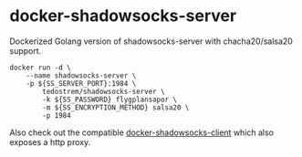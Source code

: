 # docker-shadowsocks-server
Dockerized Golang version of shadowsocks-server with chacha20/salsa20 support.
```
docker run -d \
	--name shadowsocks-server \
	-p ${SS_SERVER_PORT}:1984 \
		tedostrem/shadowsocks-server \
		-k ${SS_PASSWORD} flygplansapor \
		-m ${SS_ENCRYPTION_METHOD} salsa20 \
		-p 1984
```
Also check out the compatible [docker-shadowsocks-client](/tedostrem/docker-shadowsocks-client) which also exposes a http proxy.
